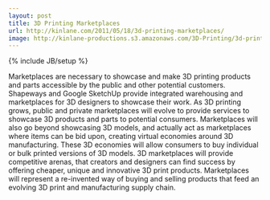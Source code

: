 ```yaml
---
layout: post
title: 3D Printing Marketplaces
url: http://kinlane.com/2011/05/18/3d-printing-marketplaces/
image: http://kinlane-productions.s3.amazonaws.com/3D-Printing/3d-printing-marketplace.jpg
---
```

{% include JB/setup %}
Marketplaces are necessary to showcase and make 3D printing products and parts accessible by the public and other potential customers.
Shapeways and Google SketchUp provide integrated warehousing and marketplaces for 3D designers to showcase their work.
As 3D printing grows, public and private marketplaces will evolve to provide services to showcase 3D products and parts to potential consumers.
Marketplaces will also go beyond showcasing 3D models, and actually act as marketplaces where items can be bid upon, creating virtual economies around 3D manufacturing.
These 3D economies will allow consumers to buy individual or bulk printed versions of 3D models.
3D marketplaces will provide competitive arenas, that creators and designers can find success by offering cheaper, unique and innovative 3D print products.
Marketplaces will represent a re-invented way of buying and selling products that feed an  evolving 3D print and manufacturing supply chain.